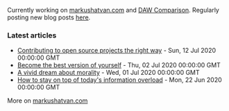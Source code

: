 Currently working on [markushatvan.com](https://markushatvan.com/) and [DAW Comparison](https://dawcomparison.com/). Regularly posting new blog posts [here](https://markushatvan.com/blog).

### Latest articles

<!-- blog starts -->
- [Contributing to open source projects the right way](https://markushatvan.com/blog/contributing-to-open-source-projects-the-right-way) - Sun, 12 Jul 2020 00:00:00 GMT
- [Become the best version of yourself](https://markushatvan.com/blog/become-the-best-version-of-yourself) - Thu, 02 Jul 2020 00:00:00 GMT
- [A vivid dream about morality](https://markushatvan.com/blog/a-vivid-dream-about-morality) - Wed, 01 Jul 2020 00:00:00 GMT
- [How to stay on top of today's information overload](https://markushatvan.com/blog/how-to-stay-on-top-of-todays-information-overload) - Mon, 22 Jun 2020 00:00:00 GMT
<!-- blog ends -->

More on [markushatvan.com](https://markushatvan.com/)

